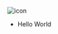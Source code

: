 ![icon](http://www.qipaifan.com/imageuploads/pic_data/baike/201407/140602577565517.jpg)
* Hello World